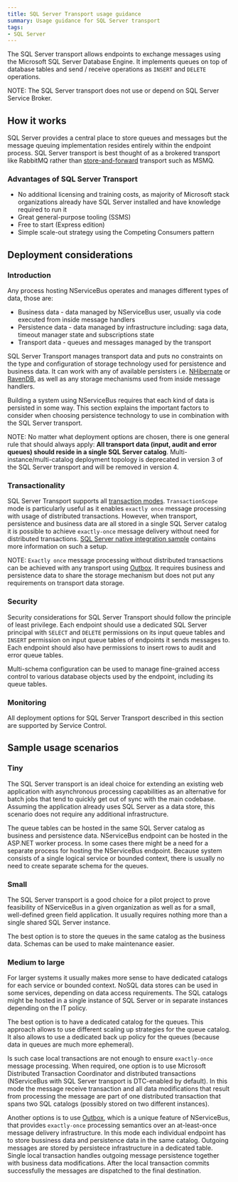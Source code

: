 ```yaml
---
title: SQL Server Transport usage guidance
summary: Usage guidance for SQL Server transport
tags:
- SQL Server
---
```


The SQL Server transport allows endpoints to exchange messages using the Microsoft SQL Server Database Engine. It implements queues on top of database tables and send / receive operations as `INSERT` and `DELETE` operations.

NOTE: The SQL Server transport does not use or depend on SQL Server Service Broker.

## How it works

SQL Server provides a central place to store queues and messages but the message queuing implementation resides entirely within the endpoint process. SQL Server transport is best thought of as a brokered transport like RabbitMQ rather than [store-and-forward](/nservicebus/architecture/principles#drilling-down-into-details-store-and-forward-messaging) transport such as MSMQ.

### Advantages of SQL Server Transport

 * No additional licensing and training costs, as majority of Microsoft stack organizations already have SQL Server installed and have knowledge required to run it
 * Great general-purpose tooling (SSMS)
 * Free to start (Express edition)
 * Simple scale-out strategy using the Competing Consumers pattern

## Deployment considerations

### Introduction
Any process hosting NServiceBus operates and manages different types of data, those are:
 * Business data - data managed by NServiceBus user, usually via code executed from inside message handlers
 * Persistence data - data managed by infrastructure including: saga data, timeout manager state and subscriptions state
 * Transport data - queues and messages managed by the transport

SQL Server Transport manages transport data and puts no constraints on the type and configuration of storage technology used for persistence and business data. It can work with any of available persisters i.e. [NHibernate](/nservicebus/nhibernate) or [RavenDB](/nservicebus/ravendb/), as well as any storage mechanisms used from inside message handlers.

Building a system using NServiceBus requires that each kind of data is persisted in some way. This section explains the important factors to consider when choosing persistence technology to use in combination with the SQL Server transport.
 
NOTE: No matter what deployment options are chosen, there is one general rule that should always apply: **All transport data (input, audit and error queues) should reside in a single SQL Server catalog**. Multi-instance/multi-catalog deployment topology is deprecated in version 3 of the SQL Server transport and will be removed in version 4.

### Transactionality
SQL Server Transport supports all [transaction modes](/nservicebus/transports/transactions.md). `TransactionScope` mode is particularly useful as it enables `exactly once` message processing with usage of distributed transactions. However, when transport, persistence and business data are all stored in a single SQL Server catalog it is possible to achieve `exactly-once` message delivery without need for distributed transactions. [SQL Server native integration sample](/samples/sqltransport/native-integration/) contains more information on such a setup.

NOTE: `Exactly once` message processing without distributed transactions can be achieved with any transport using [Outbox](/nservicebus/outbox/). It requires business and persistence data to share the storage mechanism but does not put any requirements on transport data storage.

### Security 
Security considerations for SQL Server Transport should follow the principle of least privilege. Each endpoint should use a dedicated SQL Server principal with `SELECT` and `DELETE` permissions on its input queue tables and `INSERT` permission on input queue tables of endpoints it sends messages to. Each endpoint should also have permissions to insert rows to audit and error queue tables.

Multi-schema configuration can be used to manage fine-grained access control to various database objects used by the endpoint, including its queue tables.

### Monitoring
All deployment options for SQL Server Transport described in this section are supported by Service Control.

## Sample usage scenarios
### Tiny

The SQL Server transport is an ideal choice for extending an existing web application with asynchronous processing capabilities as an alternative for batch jobs that tend to quickly get out of sync with the main codebase. Assuming the application already uses SQL Server as a data store, this scenario does not require any additional infrastructure.

The queue tables can be hosted in the same SQL Server catalog as business and persistence data. NServiceBus endpoint can be hosted in the ASP.NET worker process. In some cases there might be a need for a separate process for hosting the NServiceBus endpoint. Because system consists of a single logical service or bounded context, there is usually no need to create separate schema for the queues.

### Small

The SQL Server transport is a good choice for a pilot project to prove feasibility of NServiceBus in a given organization as well as for a small, well-defined green field application. It usually requires nothing more than a single shared SQL Server instance.

The best option is to store the queues in the same catalog as the business data. Schemas can be used to make maintenance easier. 

### Medium to large

For larger systems it usually makes more sense to have dedicated catalogs for each service or bounded context. NoSQL data stores can be used in some services, depending on data access requirements. The SQL catalogs might be hosted in a single instance of SQL Server or in separate instances depending on the IT policy.

The best option is to have a dedicated catalog for the queues. This approach allows to use different scaling up strategies for the queue catalog. It also allows to use a dedicated back up policy for the queues (because data in queues are much more ephemeral). 

Is such case local transactions are not enough to ensure `exactly-once` message processing. When required, one option is to use Microsoft Distributed Transaction Coordinator and distributed transactions (NServiceBus with SQL Server transport is DTC-enabled by default). In this mode the message receive transaction and all data modifications that result from processing the message are part of one distributed transaction that spans two SQL catalogs (possibly stored on two different instances).

Another options is to use [Outbox](/nservicebus/outbox/), which is a unique feature of NServiceBus, that provides `exactly-once` processing semantics over an at-least-once message delivery infrastructure. In this mode each individual endpoint has to store bussiness data and persistence data in the same catalog. Outgoing messages are stored by persistece infrastructure in a dedicated table. Single local transaction handles outgoing message persistence together with business data modifications. After the local transaction commits successfully the messages are dispatched to the final destination.
